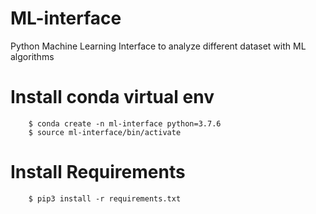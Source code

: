 # ML-interface
Python Machine Learning Interface to analyze different dataset with ML algorithms

# Install conda virtual env

```
    $ conda create -n ml-interface python=3.7.6
    $ source ml-interface/bin/activate
```

# Install Requirements

```
    $ pip3 install -r requirements.txt
```
